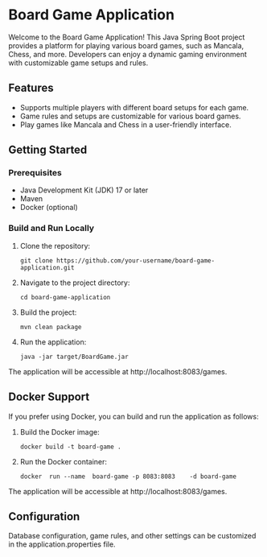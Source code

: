 # Board Game Application
Welcome to the Board Game Application! 
This Java Spring Boot project provides a platform for playing various board games,
such as Mancala, Chess, and more. 
Developers can enjoy a dynamic gaming environment with customizable game setups
and rules.

## Features
- Supports multiple players with different board setups for each game.
- Game rules and setups are customizable for various board games.
- Play games like Mancala and Chess in a user-friendly interface.

## Getting Started
### Prerequisites
- Java Development Kit (JDK) 17 or later
- Maven
- Docker (optional)

### Build and Run Locally
1. Clone the repository:
    ```shell
    git clone https://github.com/your-username/board-game-application.git
    ```
2. Navigate to the project directory:
    ```shell
    cd board-game-application 
    ```
3. Build the project:
    ```shell
    mvn clean package
    ```
4. Run the application:
    ```shell
    java -jar target/BoardGame.jar 
    ```

The application will be accessible at http://localhost:8083/games.

## Docker Support
If you prefer using Docker, 
you can build and run the application as follows:

1. Build the Docker image:
    ```shell
    docker build -t board-game .
    ```
2. Run the Docker container:
   ```shell
   docker  run --name  board-game -p 8083:8083    -d board-game  
   ```

The application will be accessible at http://localhost:8083/games.

## Configuration
Database configuration, game rules, and other settings can be customized in the application.properties file.